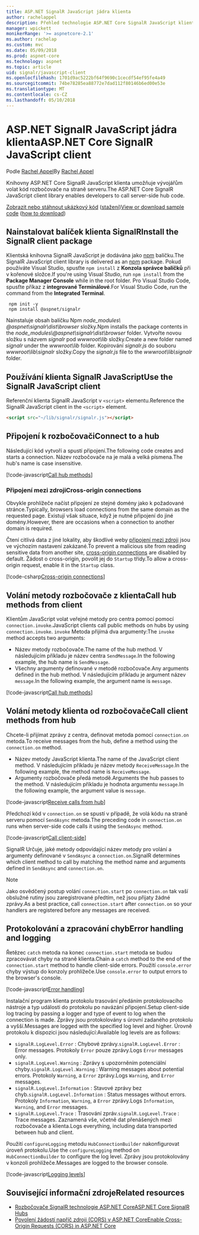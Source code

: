 ```yaml
---
title: ASP.NET SignalR JavaScript jádra klienta
author: rachelappel
description: Přehled technologie ASP.NET Core SignalR JavaScript klienta.
manager: wpickett
monikerRange: '>= aspnetcore-2.1'
ms.author: rachelap
ms.custom: mvc
ms.date: 05/09/2018
ms.prod: aspnet-core
ms.technology: aspnet
ms.topic: article
uid: signalr/javascript-client
ms.openlocfilehash: 1701d9ac5222bf64f9690c1cecdf54ef95fe4a49
ms.sourcegitcommit: 74be78285ea88772e7dad112f80146b6ed00e53e
ms.translationtype: MT
ms.contentlocale: cs-CZ
ms.lasthandoff: 05/10/2018
---
```

# <a name="aspnet-core-signalr-javascript-client"></a><span data-ttu-id="07400-103">ASP.NET SignalR JavaScript jádra klienta</span><span class="sxs-lookup"><span data-stu-id="07400-103">ASP.NET Core SignalR JavaScript client</span></span>

<span data-ttu-id="07400-104">Podle [Rachel Appel](http://twitter.com/rachelappel)</span><span class="sxs-lookup"><span data-stu-id="07400-104">By [Rachel Appel](http://twitter.com/rachelappel)</span></span>

<span data-ttu-id="07400-105">Knihovny ASP.NET Core SignalR JavaScript klienta umožňuje vývojářům volat kód rozbočovače na straně serveru.</span><span class="sxs-lookup"><span data-stu-id="07400-105">The ASP.NET Core SignalR JavaScript client library enables developers to call server-side hub code.</span></span>

<span data-ttu-id="07400-106">[Zobrazit nebo stáhnout ukázkový kód](https://github.com/aspnet/Docs/tree/live/aspnetcore/signalr/javascript-client/sample) ([stažení](xref:tutorials/index#how-to-download-a-sample))</span><span class="sxs-lookup"><span data-stu-id="07400-106">[View or download sample code](https://github.com/aspnet/Docs/tree/live/aspnetcore/signalr/javascript-client/sample) ([how to download](xref:tutorials/index#how-to-download-a-sample))</span></span>

## <a name="install-the-signalr-client-package"></a><span data-ttu-id="07400-107">Nainstalovat balíček klienta SignalR</span><span class="sxs-lookup"><span data-stu-id="07400-107">Install the SignalR client package</span></span>

<span data-ttu-id="07400-108">Klientská knihovna SignalR JavaScript je dodávána jako [npm](https://www.npmjs.com/) balíčku.</span><span class="sxs-lookup"><span data-stu-id="07400-108">The SignalR JavaScript client library is delivered as an [npm](https://www.npmjs.com/) package.</span></span> <span data-ttu-id="07400-109">Pokud používáte Visual Studio, spusťte `npm install` z **Konzola správce balíčků** při v kořenové složce.</span><span class="sxs-lookup"><span data-stu-id="07400-109">If you're using Visual Studio, run `npm install` from the **Package Manager Console** while in the root folder.</span></span> <span data-ttu-id="07400-110">Pro Visual Studio Code, spusťte příkaz z **integrované Terminálové**.</span><span class="sxs-lookup"><span data-stu-id="07400-110">For Visual Studio Code, run the command from the **Integrated Terminal**.</span></span>

  ```console
   npm init -y
   npm install @aspnet/signalr
  ```

<span data-ttu-id="07400-111">Nainstaluje obsah balíčku Npm *node_modules\\ @aspnet\signalr\dist\browser*  složky.</span><span class="sxs-lookup"><span data-stu-id="07400-111">Npm installs the package contents in the *node_modules\\@aspnet\signalr\dist\browser* folder.</span></span> <span data-ttu-id="07400-112">Vytvořte novou složku s názvem *signalr* pod *wwwroot\\lib* složky.</span><span class="sxs-lookup"><span data-stu-id="07400-112">Create a new folder named *signalr* under the *wwwroot\\lib* folder.</span></span> <span data-ttu-id="07400-113">Kopírování *signalr.js* do souboru *wwwroot\lib\signalr* složky.</span><span class="sxs-lookup"><span data-stu-id="07400-113">Copy the *signalr.js* file to the *wwwroot\lib\signalr* folder.</span></span>

## <a name="use-the-signalr-javascript-client"></a><span data-ttu-id="07400-114">Používání klienta SignalR JavaScript</span><span class="sxs-lookup"><span data-stu-id="07400-114">Use the SignalR JavaScript client</span></span>

<span data-ttu-id="07400-115">Referenční klienta SignalR JavaScript v `<script>` elementu.</span><span class="sxs-lookup"><span data-stu-id="07400-115">Reference the SignalR JavaScript client in the `<script>` element.</span></span>

```html
<script src="~/lib/signalr/signalr.js"></script>
```

## <a name="connect-to-a-hub"></a><span data-ttu-id="07400-116">Připojení k rozbočovači</span><span class="sxs-lookup"><span data-stu-id="07400-116">Connect to a hub</span></span>

<span data-ttu-id="07400-117">Následující kód vytvoří a spustí připojení.</span><span class="sxs-lookup"><span data-stu-id="07400-117">The following code creates and starts a connection.</span></span> <span data-ttu-id="07400-118">Název rozbočovače na je malá a velká písmena.</span><span class="sxs-lookup"><span data-stu-id="07400-118">The hub's name is case insensitive.</span></span>

[!code-javascript[Call hub methods](javascript-client/sample/wwwroot/js/chat.js?range=9-12,28)]

### <a name="cross-origin-connections"></a><span data-ttu-id="07400-119">Připojení mezi zdroji</span><span class="sxs-lookup"><span data-stu-id="07400-119">Cross-origin connections</span></span>

<span data-ttu-id="07400-120">Obvykle prohlížeče načíst připojení ze stejné domény jako k požadované stránce.</span><span class="sxs-lookup"><span data-stu-id="07400-120">Typically, browsers load connections from the same domain as the requested page.</span></span> <span data-ttu-id="07400-121">Existují však situace, když je nutné připojení do jiné domény.</span><span class="sxs-lookup"><span data-stu-id="07400-121">However, there are occasions when a connection to another domain is required.</span></span>

<span data-ttu-id="07400-122">Čtení citlivá data z jiné lokality, aby škodlivé weby [připojení mezi zdroji](xref:security/cors) jsou ve výchozím nastavení zakázané.</span><span class="sxs-lookup"><span data-stu-id="07400-122">To prevent a malicious site from reading sensitive data from another site, [cross-origin connections](xref:security/cors) are disabled by default.</span></span> <span data-ttu-id="07400-123">Žádost o cross-origin, povolit jej do `Startup` třídy.</span><span class="sxs-lookup"><span data-stu-id="07400-123">To allow a cross-origin request, enable it in the `Startup` class.</span></span>

[!code-csharp[Cross-origin connections](javascript-client/sample/Startup.cs?highlight=29-35,56)]

## <a name="call-hub-methods-from-client"></a><span data-ttu-id="07400-124">Volání metody rozbočovače z klienta</span><span class="sxs-lookup"><span data-stu-id="07400-124">Call hub methods from client</span></span>

<span data-ttu-id="07400-125">Klientům JavaScript volat veřejné metody pro centra pomocí pomocí `connection.invoke`.</span><span class="sxs-lookup"><span data-stu-id="07400-125">JavaScript clients call public methods on hubs by using `connection.invoke`.</span></span> <span data-ttu-id="07400-126">`invoke` Metoda přijímá dva argumenty:</span><span class="sxs-lookup"><span data-stu-id="07400-126">The `invoke` method accepts two arguments:</span></span>

* <span data-ttu-id="07400-127">Název metody rozbočovače.</span><span class="sxs-lookup"><span data-stu-id="07400-127">The name of the hub method.</span></span> <span data-ttu-id="07400-128">V následujícím příkladu je název centra `SendMessage`.</span><span class="sxs-lookup"><span data-stu-id="07400-128">In the following example, the hub name is `SendMessage`.</span></span>
* <span data-ttu-id="07400-129">Všechny argumenty definované v metodě rozbočovače.</span><span class="sxs-lookup"><span data-stu-id="07400-129">Any arguments defined in the hub method.</span></span> <span data-ttu-id="07400-130">V následujícím příkladu je argument název `message`.</span><span class="sxs-lookup"><span data-stu-id="07400-130">In the following example, the argument name is `message`.</span></span>

[!code-javascript[Call hub methods](javascript-client/sample/wwwroot/js/chat.js?range=24)]

## <a name="call-client-methods-from-hub"></a><span data-ttu-id="07400-131">Volání metody klienta od rozbočovače</span><span class="sxs-lookup"><span data-stu-id="07400-131">Call client methods from hub</span></span>

<span data-ttu-id="07400-132">Chcete-li přijímat zprávy z centra, definovat metoda pomocí `connection.on` metoda.</span><span class="sxs-lookup"><span data-stu-id="07400-132">To receive messages from the hub, define a method using the `connection.on` method.</span></span>

* <span data-ttu-id="07400-133">Název metody JavaScript klienta.</span><span class="sxs-lookup"><span data-stu-id="07400-133">The name of the JavaScript client method.</span></span> <span data-ttu-id="07400-134">V následujícím příkladu je název metody `ReceiveMessage`.</span><span class="sxs-lookup"><span data-stu-id="07400-134">In the following example, the method name is `ReceiveMessage`.</span></span>
* <span data-ttu-id="07400-135">Argumenty rozbočovače předá metodě.</span><span class="sxs-lookup"><span data-stu-id="07400-135">Arguments the hub passes to the method.</span></span> <span data-ttu-id="07400-136">V následujícím příkladu je hodnota argumentu `message`.</span><span class="sxs-lookup"><span data-stu-id="07400-136">In the following example, the argument value is `message`.</span></span>

[!code-javascript[Receive calls from hub](javascript-client/sample/wwwroot/js/chat.js?range=14-19)]

<span data-ttu-id="07400-137">Předchozí kód v `connection.on` se spustí v případě, že volá kódu na straně serveru pomocí `SendAsync` metoda.</span><span class="sxs-lookup"><span data-stu-id="07400-137">The preceding code in `connection.on` runs when server-side code calls it using the `SendAsync` method.</span></span>

[!code-javascript[Call client-side](javascript-client/sample/hubs/chathub.cs?range=8-11)]

<span data-ttu-id="07400-138">SignalR Určuje, jaké metody odpovídající název metody pro volání a argumenty definované v `SendAsync` a `connection.on`.</span><span class="sxs-lookup"><span data-stu-id="07400-138">SignalR determines which client method to call by matching the method name and arguments defined in `SendAsync` and `connection.on`.</span></span>

> [!NOTE]
> <span data-ttu-id="07400-139">Jako osvědčený postup volání `connection.start` po `connection.on` tak vaší obslužné rutiny jsou zaregistrované předtím, než jsou přijaty žádné zprávy.</span><span class="sxs-lookup"><span data-stu-id="07400-139">As a best practice, call `connection.start` after `connection.on` so your handlers are registered before any messages are received.</span></span>

## <a name="error-handling-and-logging"></a><span data-ttu-id="07400-140">Protokolování a zpracování chyb</span><span class="sxs-lookup"><span data-stu-id="07400-140">Error handling and logging</span></span>

<span data-ttu-id="07400-141">Řetězec `catch` metoda na konec `connection.start` metoda se budou zpracovávat chyby na straně klienta.</span><span class="sxs-lookup"><span data-stu-id="07400-141">Chain a `catch` method to the end of the `connection.start` method to handle client-side errors.</span></span> <span data-ttu-id="07400-142">Použití `console.error` chyby výstup do konzoly prohlížeče.</span><span class="sxs-lookup"><span data-stu-id="07400-142">Use `console.error` to output errors to the browser's console.</span></span>

[!code-javascript[Error handling](javascript-client/sample/wwwroot/js/chat.js?range=28)]

<span data-ttu-id="07400-143">Instalační program klienta protokolu trasování předáním protokolovacího nástroje a typ události do protokolu po navázání připojení.</span><span class="sxs-lookup"><span data-stu-id="07400-143">Setup client-side log tracing by passing a logger and type of event to log when the connection is made.</span></span> <span data-ttu-id="07400-144">Zprávy jsou protokolovány s úrovní zadaného protokolu a vyšší.</span><span class="sxs-lookup"><span data-stu-id="07400-144">Messages are logged with the specified log level and higher.</span></span> <span data-ttu-id="07400-145">Úrovně protokolu k dispozici jsou následující:</span><span class="sxs-lookup"><span data-stu-id="07400-145">Available log levels are as follows:</span></span>

* <span data-ttu-id="07400-146">`signalR.LogLevel.Error` : Chybové zprávy.</span><span class="sxs-lookup"><span data-stu-id="07400-146">`signalR.LogLevel.Error` : Error messages.</span></span> <span data-ttu-id="07400-147">Protokoly `Error` pouze zprávy.</span><span class="sxs-lookup"><span data-stu-id="07400-147">Logs `Error` messages only.</span></span>
* <span data-ttu-id="07400-148">`signalR.LogLevel.Warning` : Zprávy s upozorněním potenciální chyby.</span><span class="sxs-lookup"><span data-stu-id="07400-148">`signalR.LogLevel.Warning` : Warning messages about potential errors.</span></span> <span data-ttu-id="07400-149">Protokoly `Warning`, a `Error` zprávy.</span><span class="sxs-lookup"><span data-stu-id="07400-149">Logs `Warning`, and `Error` messages.</span></span>
* <span data-ttu-id="07400-150">`signalR.LogLevel.Information` : Stavové zprávy bez chyb.</span><span class="sxs-lookup"><span data-stu-id="07400-150">`signalR.LogLevel.Information` : Status messages without errors.</span></span> <span data-ttu-id="07400-151">Protokoly `Information`, `Warning`, a `Error` zprávy.</span><span class="sxs-lookup"><span data-stu-id="07400-151">Logs `Information`, `Warning`, and `Error` messages.</span></span>
* <span data-ttu-id="07400-152">`signalR.LogLevel.Trace` : Trasování zpráv.</span><span class="sxs-lookup"><span data-stu-id="07400-152">`signalR.LogLevel.Trace` : Trace messages.</span></span> <span data-ttu-id="07400-153">Zaznamená vše, včetně dat přenášených mezi rozbočovače a klienta.</span><span class="sxs-lookup"><span data-stu-id="07400-153">Logs everything, including data transported between hub and client.</span></span>

<span data-ttu-id="07400-154">Použití `configureLogging` metodu `HubConnectionBuilder` nakonfigurovat úroveň protokolu.</span><span class="sxs-lookup"><span data-stu-id="07400-154">Use the `configureLogging` method on `HubConnectionBuilder` to configure the log level.</span></span> <span data-ttu-id="07400-155">Zprávy jsou protokolovány v konzoli prohlížeče.</span><span class="sxs-lookup"><span data-stu-id="07400-155">Messages are logged to the browser console.</span></span>

[!code-javascript[Logging levels](javascript-client/sample/wwwroot/js/chat.js?range=9-12)]

## <a name="related-resources"></a><span data-ttu-id="07400-156">Související informační zdroje</span><span class="sxs-lookup"><span data-stu-id="07400-156">Related resources</span></span>

* [<span data-ttu-id="07400-157">Rozbočovače SignalR technologie ASP.NET Core</span><span class="sxs-lookup"><span data-stu-id="07400-157">ASP.NET Core SignalR Hubs</span></span>](xref:signalr/hubs)
* [<span data-ttu-id="07400-158">Povolení žádostí napříč zdroji (CORS) v ASP.NET Core</span><span class="sxs-lookup"><span data-stu-id="07400-158">Enable Cross-Origin Requests (CORS) in ASP.NET Core</span></span>](xref:security/cors)